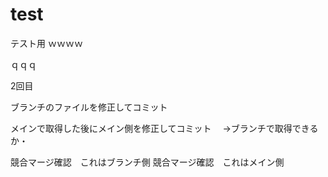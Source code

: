 # test
テスト用
ｗｗｗｗ


ｑｑｑ


2回目

ブランチのファイルを修正してコミット

メインで取得した後にメイン側を修正してコミット
　→ブランチで取得できるか・


競合マージ確認　これはブランチ側
競合マージ確認　これはメイン側
